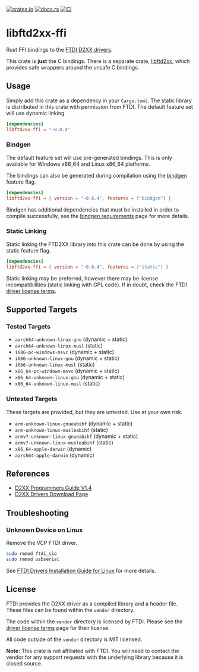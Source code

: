 [![crates.io](https://img.shields.io/crates/v/libftd2xx-ffi.svg)](https://crates.io/crates/libftd2xx-ffi)
[![docs.rs](https://docs.rs/libftd2xx-ffi/badge.svg)](https://docs.rs/libftd2xx-ffi/)
[![CI](https://github.com/ftdi-rs/libftd2xx-ffi/workflows/CI/badge.svg)](https://github.com/ftdi-rs/libftd2xx-ffi/actions)

# libftd2xx-ffi

Rust FFI bindings to the [FTDI D2XX drivers].

This crate is **just** the C bindings.
There is a separate crate, [libftd2xx], which provides safe wrappers around
the unsafe C bindings.

## Usage
Simply add this crate as a dependency in your `Cargo.toml`.
The static library is distributed in this crate with permission from FTDI.
The default feature set will use dynamic linking.

```toml
[dependencies]
libftd2xx-ffi = "~0.8.4"
```

### Bindgen
The default feature set will use pre-generated bindings.
This is only available for Windows x86_64 and Linux x86_64 platforms.

The bindings can also be generated during compilation using the [bindgen]
feature flag.
```toml
[dependencies]
libftd2xx-ffi = { version = "~0.8.4", features = ["bindgen"] }
```

Bindgen has additional dependencies that must be installed in order to
compile successfully, see the [bindgen requirements] page for more details.

### Static Linking
Static linking the FTD2XX library into this crate can be done by using
the static feature flag.
```toml
[dependencies]
libftd2xx-ffi = { version = "~0.8.4", features = ["static"] }
```
Static linking may be preferred, however there may be license
incompatibilities (static linking with GPL code).
If in doubt, check the FTDI [driver license terms].

## Supported Targets

### Tested Targets

* `aarch64-unknown-linux-gnu` (dynamic + static)
* `aarch64-unknown-linux-musl` (static)
* `i686-pc-windows-msvc` (dynamic + static)
* `i686-unknown-linux-gnu` (dynamic + static)
* `i686-unknown-linux-musl` (static)
* `x86_64-pc-windows-msvc` (dynamic + static)
* `x86_64-unknown-linux-gnu` (dynamic + static)
* `x86_64-unknown-linux-musl` (static)

### Untested Targets

These targets are provided, but they are untested.
Use at your own risk.

* `arm-unknown-linux-gnueabihf` (dynamic + static)
* `arm-unknown-linux-musleabihf` (static)
* `armv7-unknown-linux-gnueabihf` (dynamic + static)
* `armv7-unknown-linux-musleabihf` (static)
* `x86_64-apple-darwin` (dynamic)
* `aarch64-apple-darwin` (dynamic)

## References

* [D2XX Programmers Guide V1.4]
* [D2XX Drivers Download Page]

## Troubleshooting
### Unknown Device on Linux
Remove the VCP FTDI driver.
```bash
sudo rmmod ftdi_sio
sudo rmmod usbserial
```
See [FTDI Drivers Installation Guide for Linux] for more details.

## License
FTDI provides the D2XX driver as a compiled library and a header file.
These files can be found within the `vendor` directory.

The code within the `vendor` directory is licensed by FTDI.
Please see the [driver license terms] page for their license.

All code outside of the `vendor` directory is MIT licensed.

**Note:** This crate is not affiliated with FTDI.
You will need to contact the vendor for any support requests with the
underlying library because it is closed source.

[bindgen requirements]: https://rust-lang.github.io/rust-bindgen/requirements.html
[bindgen]: https://github.com/rust-lang/rust-bindgen
[D2XX Drivers Download Page]: https://www.ftdichip.com/Drivers/D2XX.htm
[D2xx Programmers Guide V1.4]: https://ftdichip.com/document/programming-guides/
[driver license terms]: https://ftdichip.com/driver-licence-terms-details/
[FTDI D2XX drivers]: https://www.ftdichip.com/Drivers/D2XX.htm
[FTDI Drivers Installation Guide for Linux]: http://www.ftdichip.cn/Support/Documents/AppNotes/AN_220_FTDI_Drivers_Installation_Guide_for_Linux.pdf
[libftd2xx]: https://github.com/ftdi-rs/libftd2xx
[Rust Edition Guide]: https://doc.rust-lang.org/edition-guide/rust-2018/platform-and-target-support/musl-support-for-fully-static-binaries.html
